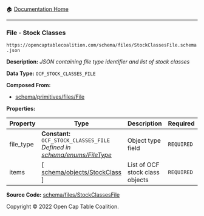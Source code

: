 :house: [Documentation Home](../../../README.md)

---

### File - Stock Classes

`https://opencaptablecoalition.com/schema/files/StockClassesFile.schema.json`

**Description:** _JSON containing file type identifier and list of stock classes_

**Data Type:** `OCF_STOCK_CLASSES_FILE`

**Composed From:**

- [schema/primitives/files/File](../primitives/files/File.md)

**Properties:**

| Property  | Type                                                                                                  | Description                     | Required   |
| --------- | ----------------------------------------------------------------------------------------------------- | ------------------------------- | ---------- |
| file_type | **Constant:** `OCF_STOCK_CLASSES_FILE`</br>_Defined in [schema/enums/FileType](../enums/FileType.md)_ | Object type field               | `REQUIRED` |
| items     | [ [schema/objects/StockClass](../objects/StockClass.md) ]                                             | List of OCF stock class objects | `REQUIRED` |

**Source Code:** [schema/files/StockClassesFile](../../../../schema/files/StockClassesFile.schema.json)

Copyright © 2022 Open Cap Table Coalition.
